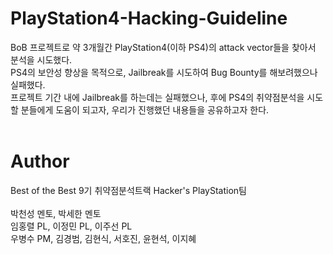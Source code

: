 # PlayStation4-Hacking-Guideline

BoB 프로젝트로 약 3개월간 PlayStation4(이하 PS4)의 attack vector들을 찾아서 분석을 시도했다.<br>
PS4의 보안성 향상을 목적으로, Jailbreak를 시도하여 Bug Bounty를 해보려했으나 실패했다.<br>
프로젝트 기간 내에 Jailbreak를 하는데는 실패했으나, 후에 PS4의 취약점분석을 시도할 분들에게 도움이 되고자, 우리가 진행했던 내용들을 공유하고자 한다.<br><br>


# Author
Best of the Best 9기 취약점분석트랙 Hacker's PlayStation팀<br><br>
박천성 멘토, 박세한 멘토<br>
임홍렬 PL, 이정민 PL, 이주선 PL<br>
우병수 PM, 김경범, 김현식, 서호진, 윤현석, 이지혜<br>
